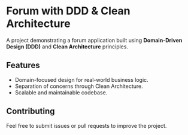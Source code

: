 # Forum with DDD & Clean Architecture  

A project demonstrating a forum application built using **Domain-Driven Design (DDD)** and **Clean Architecture** principles.  

## Features  
- Domain-focused design for real-world business logic.  
- Separation of concerns through Clean Architecture.  
- Scalable and maintainable codebase.  

## Contributing  
Feel free to submit issues or pull requests to improve the project.  
